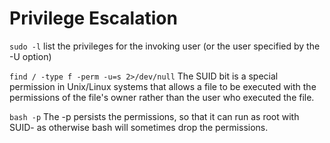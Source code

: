 # Privilege Escalation

`sudo -l`
list the privileges for the invoking user (or the user specified by the -U option)

`find / -type f -perm -u=s 2>/dev/null`
The SUID bit is a special permission in Unix/Linux systems that allows a file to be executed with the permissions of the file's owner rather than the user who executed the file.


`bash -p`
The -p persists the permissions, so that it can run as root with SUID- as otherwise bash will sometimes drop the permissions.